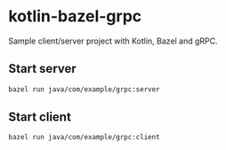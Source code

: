 # kotlin-bazel-grpc

Sample client/server project with Kotlin, Bazel and gRPC.

## Start server
```bash
bazel run java/com/example/grpc:server
```

## Start client
```bash
bazel run java/com/example/grpc:client
```